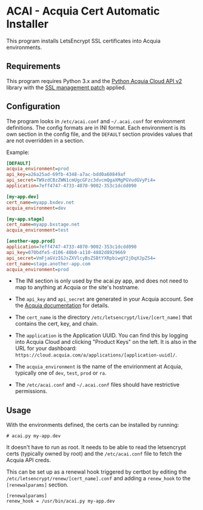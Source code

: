 # ACAI - Acquia Cert Automatic Installer

This program installs LetsEncrypt SSL certificates into Acquia environments.


## Requirements

This program requires Python 3.x and the [Python Acquia Cloud API v2](https://github.com/pmatias/python-acquia-cloud-2) library with the [SSL management patch](https://github.com/pmatias/python-acquia-cloud-2/pull/33) applied.

## Configuration
The program looks in `/etc/acai.conf` and `~/.acai.conf` for environment definitions.  The config formats are in INI format.  Each environment is its own section in the config file, and the `DEFAULT` section provides values that are not overridden in a section.

Example:

```ini
[DEFAULT]
acquia_environment=prod
api_key=a26a25ad-69fb-4348-a7ac-bdd0a60849af
api_secret=TW9zdCBzZWN1cmUgcGFzc3dvcmQgaXMgPGVudGVyPi4=
application=7eff4747-4733-4070-9002-353c1dcdd090

[my-app.dev]
cert_name=myapp.bxdev.net
acquia_environment=dev

[my-app.stage]
cert_name=myapp.bxstage.net
acquia_environment=test

[another-app.prod]
application=7eff4747-4733-4070-9002-353c1dcdd090
api_key=070bdfe5-d106-40b0-a110-4882d8929669
api_secret=VmFjaGVzIGJsZXVlcyBsZSBtYXRpbiwgY2jDqXJpZS4=
cert_name=stage.another-app.com
acquia_environment=prod
```

* The INI section is only used by the acai.py app, and does not need to map to anything at Acquia or the site's hostname.

* The `api_key` and `api_secret` are generated in your Acquia account.  See the [Acquia documentation](https://docs.acquia.com/cloud-platform/develop/api/auth/) for details.

* The `cert_name` is the directory `/etc/letsencrypt/live/[cert_name]` that contains the cert, key, and chain.

* The `application` is the Application UUID.  You can find this by logging into Acquia Cloud and clicking "Product Keys" on the left.  It is also in the URL for your dashboard: `https://cloud.acquia.com/a/applications/[application-uuid]/`.

* The `acquia_environment` is the name of the envirionment at Acquia, typically one of `dev`, `test`, `prod` or `ra`.

* The `/etc/acai.conf` and `~/.acai.conf` files should have restrictive permissions.

## Usage

With the environments defined, the certs can be installed by running:

```
# acai.py my-app.dev
```

It doesn't have to run as root.  It needs to be able to read the letsencrypt certs (typically owned by root) and the `/etc/acai.conf` file to fetch the Acquia API creds.

This can be set up as a renewal hook triggered by certbot by editing the `/etc/letsencrypt/renew/[cert_name].conf` and adding a `renew_hook` to the `[renewalparams]` section.

```
[renewalparams]
renew_hook = /usr/bin/acai.py my-app.dev
```
